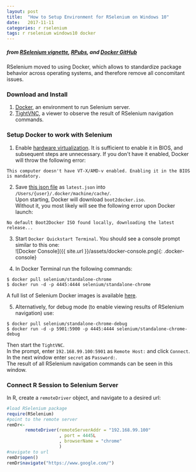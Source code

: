 ```yaml
---
layout: post
title:  "How to Setup Environment for RSelenium on Windows 10"
date:   2017-11-11
categories: r rselenium
tags: r rselenium windows10 docker
---
```


<style type="text/css">
.docker-console {
	width: 600px;
	padding-top: 10px;
	padding-bottom: 10px;
}
</style>

##### *from [RSelenium vignette][rselenium], [RPubs][rselenium-rpubs], and [Docker GitHub][boot2docker-issue]*  

RSelenium moved to using Docker, which allows to standardize package behavior across operating systems, and therefore remove all concomitant issues.

### Download and Install
1. [Docker][docker], an environment to run Selenium server.
2. [TightVNC][tightvnc], a viewer to observe the result of RSelenium navigation commands. 


### Setup Docker to work with Selenium
1. Enable [hardware virtualization][hyperv]. It is sufficient to enable it in BIOS, and subsequent steps are unnecessary. 
If you don't have it enabled, Docker will throw the following error:   
```console
This computer doesn't have VT-X/AMD-v enabled. Enabling it in the BIOS is mandatory.
```

2. Save [this json file][boot2docker-json] as ```latest.json``` into ```/Users/{user}/.docker/machine/cache/```.   
Upon starting, Docker will download ```boot2docker.iso```.   
Without it, you most likely will see the following error upon Docker launch:   
```console 
No default Boot2Docker ISO found locally, downloading the latest release...
``` 

3. Start ```Docker Quickstart Terminal```. You should see a console prompt similar to this one:   
![Docker Console]({{ site.url }}/assets/docker-console.png){: .docker-console}

4. In Docker Terminal run the following commands:
```console
$ docker pull selenium/standalone-chrome
$ docker run -d -p 4445:4444 selenium/standalone-chrome
```
A full list of Selenium Docker images is available [here][selenium-docker-images].

5. Alternatively, for debug mode (to enable viewing results of RSelenium navigation) use:
```console
$ docker pull selenium/standalone-chrome-debug
$ docker run -d -p 5901:5900 -p 4445:4444 selenium/standalone-chrome-debug
```
Then start the ```TightVNC```.  
In the prompt, enter ```192.168.99.100:5901``` as ```Remote Host:``` and click ```Connect```.   
In the next window enter ```secret``` as ```Password:```.  
The result of all RSelenium navigation commands can be seen in this window.


### Connect R Session to Selenium Server
In R, create a ```remoteDriver``` object, and navigate to a desired url:
```R
#load RSelenium package
require(RSelenium)
#point to the remote server
remDr<- 
       remoteDriver(remoteServerAddr = "192.168.99.100" 
                    , port = 4445L 
                    , browserName = "chrome"
					)
#navigate to url
remDr$open()
remDr$navigate("https://www.google.com/")
```

[rselenium]: https://cran.r-project.org/web/packages/RSelenium/vignettes/RSelenium-basics.html
[rselenium-rpubs]: https://rpubs.com/johndharrison/RSelenium-Docker
[boot2docker-issue]: https://github.com/docker/machine/issues/3210

[docker]: https://docs.docker.com/toolbox/toolbox_install_windows/
[tightvnc]: http://www.tightvnc.com/download.php

[hyperv]: https://blogs.technet.microsoft.com/canitpro/2015/09/08/step-by-step-enabling-hyper-v-for-use-on-windows-10/
[boot2docker-json]: https://api.github.com/repos/boot2docker/boot2docker/releases/latest

[selenium-docker-images]: https://hub.docker.com/u/selenium/


